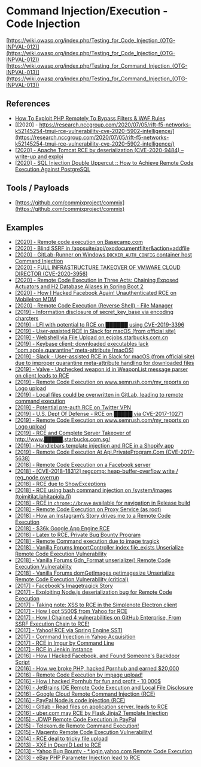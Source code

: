# Command Injection/Execution - Code Injection
[https://wiki.owasp.org/index.php/Testing_for_Code_Injection_(OTG-INPVAL-012)](https://wiki.owasp.org/index.php/Testing_for_Code_Injection_(OTG-INPVAL-012))
[https://wiki.owasp.org/index.php/Testing_for_Command_Injection_(OTG-INPVAL-013)](https://wiki.owasp.org/index.php/Testing_for_Command_Injection_(OTG-INPVAL-013))

## References
* [How To Exploit PHP Remotely To Bypass Filters & WAF Rules](https://www.secjuice.com/php-rce-bypass-filters-sanitization-waf/)
* [[2020] - https://research.nccgroup.com/2020/07/05/rift-f5-networks-k52145254-tmui-rce-vulnerability-cve-2020-5902-intelligence/](https://research.nccgroup.com/2020/07/05/rift-f5-networks-k52145254-tmui-rce-vulnerability-cve-2020-5902-intelligence/)
* [[2020] - Apache Tomcat RCE by deserialization (CVE-2020-9484) – write-up and exploi](https://www.redtimmy.com/java-hacking/apache-tomcat-rce-by-deserialization-cve-2020-9484-write-up-and-exploit/)
* [[2020] - SQL Injection Double Uppercut :: How to Achieve Remote Code Execution Against PostgreSQL](https://srcincite.io/blog/2020/06/26/sql-injection-double-uppercut-how-to-achieve-remote-code-execution-against-postgresql.html)

## Tools / Payloads
* [https://github.com/commixproject/commix](https://github.com/commixproject/commix)

## Examples

* [[2020] - Remote code execution on Basecamp.com](https://hackerone.com/reports/365271)
* [[2020] - Blind SSRF in /appsuite/api/oxodocumentfilter&action=addfile](https://hackerone.com/reports/865652)
* [[2020] - GitLab-Runner on Windows `DOCKER_AUTH_CONFIG` container host Command Injection](https://hackerone.com/reports/955016)
* [[2020] - FULL INFRASTRUCTURE TAKEOVER OF VMWARE CLOUD DIRECTOR (CVE-2020-3956)](https://citadelo.com/en/blog/full-infrastructure-takeover-of-vmware-cloud-director-CVE-2020-3956/)
* [[2020] - Remote Code Execution in Three Acts: Chaining Exposed Actuators and H2 Database Aliases in Spring Boot 2](https://spaceraccoon.dev/remote-code-execution-in-three-acts-chaining-exposed-actuators-and-h2-database)
* [[2020] - How I Hacked Facebook Again! Unauthenticated RCE on MobileIron MDM](https://blog.orange.tw/2020/09/how-i-hacked-facebook-again-mobileiron-mdm-rce.html)
* [[2020] - Remote Code Execution (Reverse Shell) - File Manager](https://hackerone.com/reports/768322)
* [[2019] - Information disclosure of secret_key_base via encoding charcters](https://hackerone.com/reports/460545)
* [[2019] - LFI with potential to RCE on ██████ using CVE-2019-3396](https://hackerone.com/reports/538771)
* [[2019] - User-assisted RCE in Slack for macOS (from official site)](https://hackerone.com/reports/296991)
* [[2019] - Webshell via File Upload on ecjobs.starbucks.com.cn](https://hackerone.com/reports/506646)
* [[2019] - Keybase client: downloaded executables lack "com.apple.quarantine" meta-attribute [macOS]](https://hackerone.com/reports/430463)
* [[2019] - Slack - User-assisted RCE in Slack for macOS (from official site) due to improper quarantine meta-attribute handling for downloaded files](https://hackerone.com/reports/470637)
* [[2019] - Valve - Unchecked weapon id in WeaponList message parser on client leads to RCE](https://hackerone.com/reports/513154)
* [[2019] - Remote Code Execution on www.semrush.com/my_reports on Logo upload](https://hackerone.com/reports/403417)
* [[2019] - Local files could be overwritten in GitLab, leading to remote command execution](https://hackerone.com/reports/587854)
* [[2019] - Potential pre-auth RCE on Twitter VPN](https://hackerone.com/reports/591295)
* [[2019] - U.S. Dept Of Defense - RCE on █████ via CVE-2017-10271](https://hackerone.com/reports/576887)
* [[2019] - Remote Code Execution on www.semrush.com/my_reports on Logo upload](https://hackerone.com/reports/403417)
* [[2019] - RCE and Complete Server Takeover of http://www.█████.starbucks.com.sg/](https://hackerone.com/reports/502758)
* [[2019] - Handlebars template injection and RCE in a Shopify app](https://hackerone.com/reports/423541)
* [[2019] - Remote Code Execution At Api.PrivateProgram.Com (CVE-2017-5638)](https://www.mohamedharon.com/2019/04/apache-strust-rce.html)
* [[2018] - Remote Code Execution on a Facebook server](https://blog.scrt.ch/2018/08/24/remote-code-execution-on-a-facebook-server/)
* [[2018] - [CVE-2018-18312] regcomp: heap-buffer-overflow write / reg_node overrun](https://hackerone.com/reports/510887)
* [[2018] - RCE due to ShowExceptions](https://sites.google.com/view/harshjaiswalblog/rce-due-to-showexceptions)
* [[2018] - RCE using bash command injection on /system/images (toimitilat.lahitapiola.fi)](https://hackerone.com/reports/303061)
* [[2018] - RCE in `chrome://brave` available for navigation in Release build](https://hackerone.com/reports/395737)
* [[2018] - Remote Code Execution on Proxy Service (as root)](https://hackerone.com/reports/401136)
* [[2018] - How an Instagram’s Story drives me to a Remote Code Execution](https://medium.com/bugbountywriteup/how-an-instagrams-story-drives-me-to-a-remote-code-execution-9ff96458ec89)
* [[2018] - $36k Google App Engine RCE](https://sites.google.com/site/testsitehacking/-36k-google-app-engine-rce)
* [[2018] - Latex to RCE, Private Bug Bounty Program](https://medium.com/bugbountywriteup/latex-to-rce-private-bug-bounty-program-6a0b5b33d26a)
* [[2018] - Remote Command execution due to image tragick](https://hackerone.com/reports/412021)
* [[2018] - Vanilla Forums ImportController index file_exists Unserialize Remote Code Execution Vulnerability](https://hackerone.com/reports/410237)
* [[2018] - Vanilla Forums Gdn_Format unserialize() Remote Code Execution Vulnerability](https://hackerone.com/reports/407552)
* [[2018] - Vanilla Forums domGetImages getimagesize Unserialize Remote Code Execution Vulnerability (critical)](https://hackerone.com/reports/410882)
* [[2017] - Facebook's Imagetragick Story](https://4lemon.ru/2017-01-17_facebook_imagetragick_remote_code_execution.html)
* [[2017] - Exploiting Node.js deserialization bug for Remote Code Execution](https://opsecx.com/index.php/2017/02/08/exploiting-node-js-deserialization-bug-for-remote-code-execution/)
* [[2017] - Taking note: XSS to RCE in the Simplenote Electron client](https://ysx.me.uk/taking-note-xss-to-rce-in-the-simplenote-electron-client/)
* [[2017] - How I got 5500$ from Yahoo for RCE](https://medium.com/bugbountywriteup/how-i-got-5500-from-yahoo-for-rce-92fffb7145e6)
* [[2017] - How I Chained 4 vulnerabilities on GitHub Enterprise, From SSRF Execution Chain to RCE!](http://blog.orange.tw/2017/07/how-i-chained-4-vulnerabilities-on.html)
* [[2017] - Yahoo! RCE via Spring Engine SSTI](https://hawkinsecurity.com/2017/12/13/rce-via-spring-engine-ssti/)
* [[2017] - Command Injection in Yahoo Acquisition](https://samcurry.net/how-i-couldve-taken-over-the-production-server-of-a-yahoo-acquisition-through-command-injection/) 
* [[2017] - RCE in Imgur by Command Line](https://hackerone.com/reports/212696)
* [[2017] - RCE in Jenkin Instance](https://nahamsec.com/secure-your-jenkins-instance-or-hackers-will-force-you-to/)
* [[2016] - How I Hacked Facebook, and Found Someone's Backdoor Script](https://devco.re/blog/2016/04/21/how-I-hacked-facebook-and-found-someones-backdoor-script-eng-ver/)
* [[2016] - How we broke PHP, hacked Pornhub and earned $20,000](https://www.evonide.com/how-we-broke-php-hacked-pornhub-and-earned-20000-dollar/)
* [[2016] - Remote Code Execution by impage upload!](https://hackerone.com/reports/158148)
* [[2016] - How I hacked Pornhub for fun and profit - 10,000$](https://5haked.blogspot.com/2016/10/how-i-hacked-pornhub-for-fun-and-profit.html)
* [[2016] - JetBrains IDE Remote Code Execution and Local File Disclosure](http://blog.saynotolinux.com/blog/2016/08/15/jetbrains-ide-remote-code-execution-and-local-file-disclosure-vulnerability-analysis/)
* [[2016] - Google Cloud Remote Command Injection (RCE)](https://www.pranav-venkat.com/2016/03/command-injection-which-got-me-6000.html)
* [[2016] - PayPal Node.js code injection (RCE)](http://artsploit.blogspot.com/2016/08/pprce2.html)
* [[2016] - Gitlab - Read files on application server, leads to RCE](https://hackerone.com/reports/178152)
* [[2016] - uber.com may RCE by Flask Jinja2 Template Injection](https://hackerone.com/reports/125980)
* [[2015] - JDWP Remote Code Execution in PayPal](https://www.vulnerability-lab.com/get_content.php?id=1474)
* [[2015] - Telekom.de Remote Command Execution!](http://www.sec-down.com/wordpress/?p=581)
* [[2015] - Magento Remote Code Execution Vulnerability!](http://www.sec-down.com/wordpress/?p=578)
* [[2014] - RCE deal to tricky file upload](https://secgeek.net/bookfresh-vulnerability/)
* [[2013] - XXE in OpenID Led to RCE](http://www.ubercomp.com/posts/2014-01-16_facebook_remote_code_execution)
* [[2013] - Yahoo Bug Bounty - *.login.yahoo.com Remote Code Execution](http://blog.orange.tw/2013/11/yahoo-bug-bounty-part-2-loginyahoocom.html)
* [[2013] - eBay PHP Parameter Injection lead to RCE](https://secalert.net/#ebay-rce-ccs)